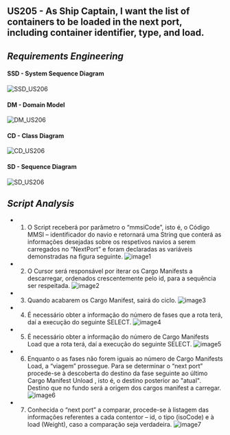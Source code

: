 ## US205 - As Ship Captain, I want the list of containers to be loaded in the next port, including container identifier, type, and load.

## *Requirements Engineering*
#### SSD - System Sequence Diagram
![SSD_US206](US206_SSD.svg)
#### DM - Domain Model
![DM_US206](US206_DM.svg)
#### CD - Class Diagram
![CD_US206](US206_CD.svg)
#### SD - Sequence Diagram
![SD_US206](US206_SD.svg)


## *Script Analysis*

* 1. O Script receberá por parâmetro o “mmsiCode”, isto é, o Código MMSI – identificador do navio e retornará uma String que conterá as informações desejadas sobre os respetivos navios a serem carregados no “NextPort” e foram declaradas as variáveis demonstradas na figura seguinte.
![image1](206_md/imagem1.jpg)

* 2. O Cursor será responsável por iterar os Cargo Manifests a descarregar, ordenados crescentemente pelo id, para a sequência ser respeitada.
![image2](206_md/imagem2.jpg)

* 3. Quando acabarem os Cargo Manifest, sairá do ciclo.
![image3](206_md/imagem3.jpg)

* 4. É necessário obter a informação do número de fases que a rota terá, daí a execução do seguinte SELECT.
![image4](206_md/imagem4.jpg)

* 5. É necessário obter a informação do número de Cargo Manifests Load que a rota terá, daí a execução do seguinte SELECT.
![image5](206_md/imagem5.jpg)

* 6. Enquanto o as fases não forem iguais ao número de Cargo Manifests Load, a “viagem” prossegue. Para se determinar o “next port” procede-se à descoberta do destino da fase seguinte ao último Cargo Manifest Unload , isto é, o destino posterior ao "atual". Destino que no fundo será a origem dos cargos manifest a carregar.
![image6](206_md/imagem6.jpg)

* 7. Conhecida o “next port” a comparar, procede-se à listagem das informações referentes a cada contentor – id, o tipo (isoCode) e à load (Weight), caso a comparação seja verdadeira.
![image7](206_md/imagem7.jpg)

